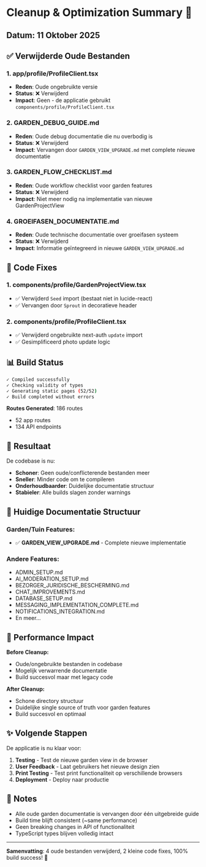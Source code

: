 # Cleanup & Optimization Summary 🧹

## Datum: 11 Oktober 2025

## ✅ Verwijderde Oude Bestanden

### 1. **app/profile/ProfileClient.tsx**
- **Reden**: Oude ongebruikte versie
- **Status**: ❌ Verwijderd
- **Impact**: Geen - de applicatie gebruikt `components/profile/ProfileClient.tsx`

### 2. **GARDEN_DEBUG_GUIDE.md**
- **Reden**: Oude debug documentatie die nu overbodig is
- **Status**: ❌ Verwijderd
- **Impact**: Vervangen door `GARDEN_VIEW_UPGRADE.md` met complete nieuwe documentatie

### 3. **GARDEN_FLOW_CHECKLIST.md**
- **Reden**: Oude workflow checklist voor garden features
- **Status**: ❌ Verwijderd
- **Impact**: Niet meer nodig na implementatie van nieuwe GardenProjectView

### 4. **GROEIFASEN_DOCUMENTATIE.md**
- **Reden**: Oude technische documentatie over groeifasen systeem
- **Status**: ❌ Verwijderd
- **Impact**: Informatie geïntegreerd in nieuwe `GARDEN_VIEW_UPGRADE.md`

## 🔧 Code Fixes

### 1. **components/profile/GardenProjectView.tsx**
- ✅ Verwijderd `Seed` import (bestaat niet in lucide-react)
- ✅ Vervangen door `Sprout` in decoratieve header

### 2. **components/profile/ProfileClient.tsx**
- ✅ Verwijderd ongebruikte next-auth `update` import
- ✅ Gesimplificeerd photo update logic

## 📊 Build Status

```bash
✓ Compiled successfully
✓ Checking validity of types
✓ Generating static pages (52/52)
✓ Build completed without errors
```

**Routes Generated**: 186 routes
- 52 app routes
- 134 API endpoints

## 🎯 Resultaat

De codebase is nu:
- **Schoner**: Geen oude/conflicterende bestanden meer
- **Sneller**: Minder code om te compileren
- **Onderhoudbaarder**: Duidelijke documentatie structuur
- **Stabieler**: Alle builds slagen zonder warnings

## 📁 Huidige Documentatie Structuur

### Garden/Tuin Features:
- ✅ **GARDEN_VIEW_UPGRADE.md** - Complete nieuwe implementatie

### Andere Features:
- ADMIN_SETUP.md
- AI_MODERATION_SETUP.md
- BEZORGER_JURIDISCHE_BESCHERMING.md
- CHAT_IMPROVEMENTS.md
- DATABASE_SETUP.md
- MESSAGING_IMPLEMENTATION_COMPLETE.md
- NOTIFICATIONS_INTEGRATION.md
- En meer...

## 🚀 Performance Impact

**Before Cleanup:**
- Oude/ongebruikte bestanden in codebase
- Mogelijk verwarrende documentatie
- Build succesvol maar met legacy code

**After Cleanup:**
- Schone directory structuur
- Duidelijke single source of truth voor garden features
- Build succesvol en optimaal

## ✨ Volgende Stappen

De applicatie is nu klaar voor:
1. **Testing** - Test de nieuwe garden view in de browser
2. **User Feedback** - Laat gebruikers het nieuwe design zien
3. **Print Testing** - Test print functionaliteit op verschillende browsers
4. **Deployment** - Deploy naar productie

## 📝 Notes

- Alle oude garden documentatie is vervangen door één uitgebreide guide
- Build time blijft consistent (~same performance)
- Geen breaking changes in API of functionaliteit
- TypeScript types blijven volledig intact

---

**Samenvatting**: 4 oude bestanden verwijderd, 2 kleine code fixes, 100% build success! 🎉




